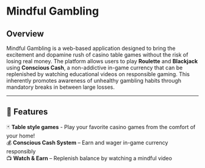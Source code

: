 # Mindful Gambling

## Overview
Mindful Gambling is a web-based application designed to bring the excitement and dopamine rush of casino table games without the risk of losing real money. The platform allows users to play **Roulette** and **Blackjack** using **Conscious Cash**, a non-addictive in-game currency that can be replenished by watching educational videos on responsible gaming. This inherently promotes awareness of unhealthy gambling habits through mandatory breaks in between large losses.


---

## 🚀 Features
🃏 **Table style games** - Play your favorite casino games from the comfort of your home!  
💰 **Conscious Cash System** – Earn and wager in-game currency responsibly  
📺 **Watch & Earn** – Replenish balance by watching a mindful video  
